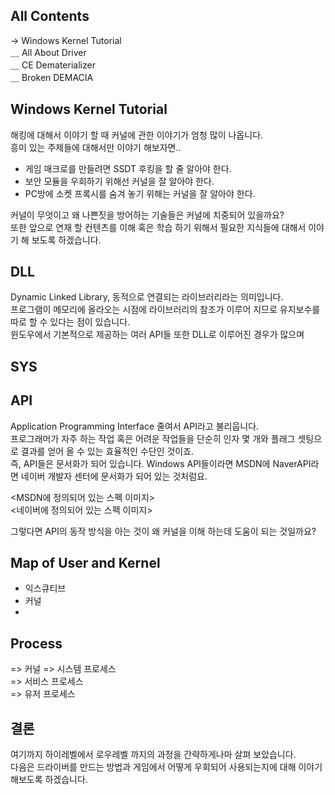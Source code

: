 ## All Contents

→ Windows Kernel Tutorial<br>
＿ All About Driver<br>
＿ CE Dematerializer<br>
＿ Broken DEMACIA<br>

## Windows Kernel Tutorial

해킹에 대해서 이야기 할 때 커널에 관한 이야기가 엄청 많이 나옵니다.<br>
흥미 있는 주제들에 대해서만 이야기 해보자면..<br>

- 게임 매크로를 만들려면 SSDT 후킹을 할 줄 알아야 한다.
- 보안 모듈을 우회하기 위해선 커널을 잘 알아야 한다.
- PC방에 소켓 프록시를 숨겨 놓기 위해는 커널을 잘 알아야 한다.

커널이 무엇이고 왜 나쁜짓을 방어하는 기술들은 커널에 치중되어 있을까요?<br>
또한 앞으로 연재 할 컨텐츠를 이해 혹은 학습 하기 위해서 필요한 지식들에 대해서 이야기 해 보도록 하겠습니다.<br>

## DLL
Dynamic Linked Library, 동적으로 연결되는 라이브러리라는 의미입니다.<br>
프로그램이 메모리에 올라오는 시점에 라이브러리의 참조가 이루어 지므로 유지보수를 따로 할 수 있다는 점이 있습니다.<br>
윈도우에서 기본적으로 제공하는 여러 API들 또한 DLL로 이루어진 경우가 많으며 

## SYS


## API
Application Programming Interface 줄여서 API라고 불리웁니다.<br>
프로그래머가 자주 하는 작업 혹은 어려운 작업들을 단순히 인자 몇 개와 플래그 셋팅으로 결과를 얻어 올 수 있는 효율적인 수단인 것이죠.<br>
즉, API들은 문서화가 되어 있습니다. Windows API들이라면 MSDN에 NaverAPI라면 네이버 개발자 센터에 문서화가 되어 있는 것처럼요.<br>

<MSDN에 정의되어 있는 스펙 이미지><br>
<네이버에 정의되어 있는 스펙 이미지><br>

그렇다면 API의 동작 방식을 아는 것이 왜 커널을 이해 하는데 도움이 되는 것일까요?<br>

## Map of User and Kernel
  - 익스큐티브
  - 커널
  - 

## Process

=> 커널
=> 시스템 프로세스<br>
=> 서비스 프로세스<br>
=> 유저 프로세스<br>



## 결론
여기까지 하이레벨에서 로우레벨 까지의 과정을 간략하게나마 살펴 보았습니다.<br>
다음은 드라이버를 만드는 방법과 게임에서 어떻게 우회되어 사용되는지에 대해 이야기 해보도록 하겠습니다.<br>
